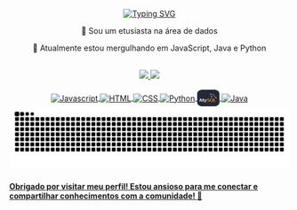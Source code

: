 <!--TEXT-->
<p align="center">
  <a href="https://git.io/typing-svg">
    <img src="https://readme-typing-svg.demolab.com?font=Fira+Code&weight=600&size=25&pause=1000&color=ffffff&random=false&width=435&height=40&lines=Ol%C3%A1%2C+eu+sou+Marco+Sabino!"        alt="Typing SVG">
  </a>
</p>
</div>

<!--DESCRIPTION-->
<div align="center">
  🌱 Sou um etusiasta na área de dados
  
  💬 Atualmente estou mergulhando em JavaScript, Java e Python
</div>

<!--STATS-->
 <br>
 <div align="center">
    <a href="https://github.com/marccosabino">
    <img height="150em" src="https://github-readme-stats.vercel.app/api?username=marccosabino&show_icons=true&theme=dark&include_all_commits=true&count_private=true"/>
    <img height="150em" src="https://github-readme-stats.vercel.app/api/top-langs/?username=marccosabino&layout=compact&langs_count=7&theme=dark"/>
 </div>

<!--TECHNOLOGIES-->
<div style="display: inline_block" align="center"><br>
  <img align="center" alt="Javascript" height="30" width="40"src="https://cdn.jsdelivr.net/gh/devicons/devicon@latest/icons/javascript/javascript-original.svg"/>
  <img align="center" alt="HTML" height="30" width="40" src="https://cdn.jsdelivr.net/gh/devicons/devicon@latest/icons/html5/html5-original.svg"/>
  <img align="center" alt="CSS" height="30" width="40" src="https://cdn.jsdelivr.net/gh/devicons/devicon@latest/icons/css3/css3-original.svg"/>
  <img align="center" alt="Python" height="30" width="40" src="https://cdn.jsdelivr.net/gh/devicons/devicon@latest/icons/python/python-original.svg"/>
  <img align="center" alt="MySQL" height="30" width="40" src="https://raw.githubusercontent.com/tandpfun/skill-icons/65dea6c4eaca7da319e552c09f4cf5a9a8dab2c8/icons/MySQL-Dark.svg"/>
  <img align="center" alt="Java" height="30" width="40" src="https://cdn.jsdelivr.net/gh/devicons/devicon@latest/icons/java/java-original.svg"/>       
</div>

<!--SNAKE GAME-->
<img src="https://raw.githubusercontent.com/marccosabino/marccosabino/output/snake.svg" alt="Snake animation" />
<br>

###

**Obrigado por visitar meu perfil! Estou ansioso para me conectar e compartilhar conhecimentos com a comunidade! 🌱**
